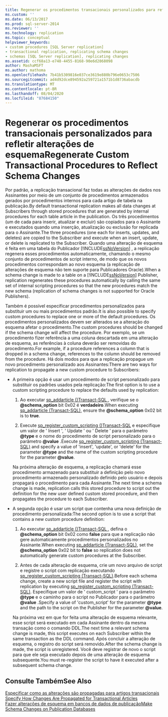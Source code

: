 ```yaml
---
title: Regenerar os procedimentos transacionais personalizados para refletir alterações de esquema | Microsoft Docs
ms.custom: ''
ms.date: 06/13/2017
ms.prod: sql-server-2014
ms.reviewer: ''
ms.technology: replication
ms.topic: conceptual
helpviewer_keywords:
- custom procedures [SQL Server replication]
- transactional replication, replicating schema changes
- schemas [SQL Server replication], replicating changes
ms.assetid: ccf68a13-e748-4455-8168-90e6d2868098
author: MashaMSFT
ms.author: mathoma
ms.openlocfilehash: 7b41b5309816e037ce3619e880b796e0653c7506
ms.sourcegitcommit: ad4d92dce894592a259721a1571b1d8736abacdb
ms.translationtype: MT
ms.contentlocale: pt-BR
ms.lasthandoff: 08/04/2020
ms.locfileid: "87684150"
---
```

# <a name="regenerate-custom-transactional-procedures-to-reflect-schema-changes"></a><span data-ttu-id="1c995-102">Regenerar os procedimentos transacionais personalizados para refletir alterações de esquema</span><span class="sxs-lookup"><span data-stu-id="1c995-102">Regenerate Custom Transactional Procedures to Reflect Schema Changes</span></span>
  <span data-ttu-id="1c995-103">Por padrão, a replicação transacional faz todas as alterações de dados nos Assinantes por meio de um conjunto de procedimentos armazenados gerados por procedimentos internos para cada artigo de tabela na publicação.</span><span class="sxs-lookup"><span data-stu-id="1c995-103">By default transactional replication makes all data changes at Subscribers through stored procedures that are generated by internal procedures for each table article in the publication.</span></span> <span data-ttu-id="1c995-104">Os três procedimentos (um de cada para inserir, atualizar e excluir) são copiados para o Assinante e executados quando uma inserção, atualização ou exclusão for replicada para o Assinante.</span><span class="sxs-lookup"><span data-stu-id="1c995-104">The three procedures (one each for inserts, updates, and deletes) are copied to the Subscriber and execute when an insert, update, or delete is replicated to the Subscriber.</span></span> <span data-ttu-id="1c995-105">Quando uma alteração de esquema é feita em uma tabela do Publicador [!INCLUDE[ssNoVersion](../../../includes/ssnoversion-md.md)] , a replicação regenera esses procedimentos automaticamente, chamando o mesmo conjunto de procedimentos de script interno, de modo que os novos procedimentos correspondam ao novo esquema (a replicação de alterações de esquema não tem suporte para Publicadores Oracle).</span><span class="sxs-lookup"><span data-stu-id="1c995-105">When a schema change is made to a table on a [!INCLUDE[ssNoVersion](../../../includes/ssnoversion-md.md)] Publisher, replication regenerates these procedures automatically by calling the same set of internal scripting procedures so that the new procedures match the new schema (replication of schema changes is not supported for Oracle Publishers).</span></span>  
  
 <span data-ttu-id="1c995-106">Também é possível especificar procedimentos personalizados para substituir um ou mais procedimentos padrão.</span><span class="sxs-lookup"><span data-stu-id="1c995-106">It is also possible to specify custom procedures to replace one or more of the default procedures.</span></span> <span data-ttu-id="1c995-107">Os procedimentos personalizados devem ser alterados se a alteração do esquema afetar o procedimento.</span><span class="sxs-lookup"><span data-stu-id="1c995-107">The custom procedures should be changed if the schema change will affect the procedure.</span></span> <span data-ttu-id="1c995-108">Por exemplo, se um procedimento fizer referência a uma coluna descartada em uma alteração de esquema, as referências à coluna deverão ser removidas do procedimento.</span><span class="sxs-lookup"><span data-stu-id="1c995-108">For example, if a procedure references a column that is dropped in a schema change, references to the column should be removed from the procedure.</span></span> <span data-ttu-id="1c995-109">Há dois modos para que a replicação propague um novo procedimento personalizado aos Assinantes:</span><span class="sxs-lookup"><span data-stu-id="1c995-109">There are two ways for replication to propagate a new custom procedure to Subscribers:</span></span>  
  
-   <span data-ttu-id="1c995-110">A primeira opção é usar um procedimento de script personalizado para substituir os padrões usados pela replicação:</span><span class="sxs-lookup"><span data-stu-id="1c995-110">The first option is to use a custom scripting procedure to replace the defaults used by replication:</span></span>  
  
    1.  <span data-ttu-id="1c995-111">Ao executar [sp_addarticle &#40;&#41;Transact-SQL ](/sql/relational-databases/system-stored-procedures/sp-addarticle-transact-sql), verifique se o **@schema_option** bit 0x02 é **verdadeiro**.</span><span class="sxs-lookup"><span data-stu-id="1c995-111">When executing [sp_addarticle &#40;Transact-SQL&#41;](/sql/relational-databases/system-stored-procedures/sp-addarticle-transact-sql), ensure the **@schema_option** 0x02 bit is to **true**.</span></span>  
  
    2.  <span data-ttu-id="1c995-112">Execute [sp_register_custom_scripting &#40;&#41;Transact-SQL](/sql/relational-databases/system-stored-procedures/sp-register-custom-scripting-transact-sql) e especifique um valor de ' Insert ', ' Update ' ou ' Delete ' para o parâmetro **@type** e o nome do procedimento de script personalizado para o parâmetro **@value** .</span><span class="sxs-lookup"><span data-stu-id="1c995-112">Execute [sp_register_custom_scripting &#40;Transact-SQL&#41;](/sql/relational-databases/system-stored-procedures/sp-register-custom-scripting-transact-sql) and specify a value of 'insert', 'update', or 'delete' for the parameter **@type** and the name of the custom scripting procedure for the parameter **@value**.</span></span>  
  
     <span data-ttu-id="1c995-113">Na próxima alteração de esquema, a replicação chamará esse procedimento armazenado para substituir a definição pelo novo procedimento armazenado personalizado definido pelo usuário e depois propagará o procedimento para cada Assinante.</span><span class="sxs-lookup"><span data-stu-id="1c995-113">The next time a schema change is made, replication calls this stored procedure to script out the definition for the new user defined custom stored procedure, and then propagates the procedure to each Subscriber.</span></span>  
  
-   <span data-ttu-id="1c995-114">A segunda opção é usar um script que contenha uma nova definição de procedimento personalizada:</span><span class="sxs-lookup"><span data-stu-id="1c995-114">The second option is to use a script that contains a new custom procedure definition:</span></span>  
  
    1.  <span data-ttu-id="1c995-115">Ao executar [sp_addarticle &#40;&#41;Transact-SQL ](/sql/relational-databases/system-stored-procedures/sp-addarticle-transact-sql), defina o **@schema_option** bit 0x02 como **false** para que a replicação não gere automaticamente procedimentos personalizados no Assinante.</span><span class="sxs-lookup"><span data-stu-id="1c995-115">When executing [sp_addarticle &#40;Transact-SQL&#41;](/sql/relational-databases/system-stored-procedures/sp-addarticle-transact-sql), set the **@schema_option** 0x02 bit to **false** so replication does not automatically generate custom procedures at the Subscriber.</span></span>  
  
    2.  <span data-ttu-id="1c995-116">Antes de cada alteração de esquema, crie um novo arquivo de script e registre o script com replicação executando [sp_register_custom_scripting &#40;Transact-SQL&#41;](/sql/relational-databases/system-stored-procedures/sp-register-custom-scripting-transact-sql).</span><span class="sxs-lookup"><span data-stu-id="1c995-116">Before each schema change, create a new script file and register the script with replication by executing [sp_register_custom_scripting &#40;Transact-SQL&#41;](/sql/relational-databases/system-stored-procedures/sp-register-custom-scripting-transact-sql).</span></span> <span data-ttu-id="1c995-117">Especifique um valor de ' custom_script ' para o parâmetro **@type** e o caminho para o script no Publicador para o parâmetro **@value** .</span><span class="sxs-lookup"><span data-stu-id="1c995-117">Specify a value of 'custom_script' for the parameter **@type** and the path to the script on the Publisher for the parameter **@value**.</span></span>  
  
     <span data-ttu-id="1c995-118">Na próxima vez em que for feita uma alteração de esquema relevante, esse script será executado em cada Assinante dentro da mesma transação como o comando DDL.</span><span class="sxs-lookup"><span data-stu-id="1c995-118">The next time a relevant schema change is made, this script executes on each Subscriber within the same transaction as the DDL command.</span></span> <span data-ttu-id="1c995-119">Após concluir a alteração de esquema, o registro do script será removido.</span><span class="sxs-lookup"><span data-stu-id="1c995-119">After the schema change is made, the script is unregistered.</span></span> <span data-ttu-id="1c995-120">Você deve registrar de novo o script para que ele seja executado depois de uma alteração de esquema subsequente.</span><span class="sxs-lookup"><span data-stu-id="1c995-120">You must re-register the script to have it executed after a subsequent schema change.</span></span>  
  
## <a name="see-also"></a><span data-ttu-id="1c995-121">Consulte Também</span><span class="sxs-lookup"><span data-stu-id="1c995-121">See Also</span></span>  
 <span data-ttu-id="1c995-122">[Especificar como as alterações são propagadas para artigos transacionais](transactional-articles-specify-how-changes-are-propagated.md) </span><span class="sxs-lookup"><span data-stu-id="1c995-122">[Specify How Changes Are Propagated for Transactional Articles](transactional-articles-specify-how-changes-are-propagated.md) </span></span>  
 [<span data-ttu-id="1c995-123">Fazer alterações de esquema em bancos de dados de publicação</span><span class="sxs-lookup"><span data-stu-id="1c995-123">Make Schema Changes on Publication Databases</span></span>](../publish/make-schema-changes-on-publication-databases.md)  
  
  
